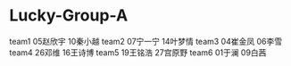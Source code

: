 # Lucky-Group-A
team1 05赵欣宇 10秦小越
team2 07宁一宁 14叶梦情
team3 04崔金凤 06李雪
team4 26邓维   16王诗博
team5 19王铭浩 27宫原野
team6 01于澜   09白茜

